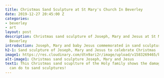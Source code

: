 ```yaml
---
title: Christmas Sand Sculpture at St Mary's Church In Beverley
date: 2019-12-27 20:45:00 Z
categories:
- beverley
- art
layout: post
description: Christmas sand sculpture of Joseph, Mary and Jesus at St Mary's Church
  Beverley
introduction: Joseph, Mary and baby Jesus commemorated in sand sculpture.
h2-1: Sand sculpture of Joseph, Mary and Jesus to celebrate Christmas
image1: https://res.cloudinary.com/dtn9ari2r/image/upload/v1583269465/blog/sand-scuplture-xmas.jpg
alt-image1: Christmas sand sculpture Joseph, Mary and Jesus
text1: This Christmas sand scuplture of the Holy family shows the damage which dogs
  can do to sand sculptures!
---
```


